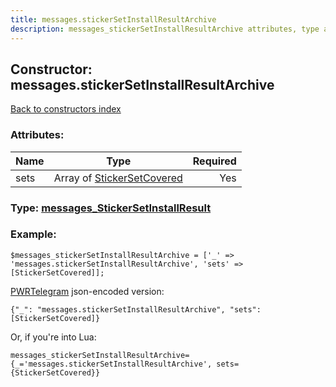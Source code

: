 ```yaml
---
title: messages.stickerSetInstallResultArchive
description: messages_stickerSetInstallResultArchive attributes, type and example
---
```

## Constructor: messages.stickerSetInstallResultArchive  
[Back to constructors index](index.md)



### Attributes:

| Name     |    Type       | Required |
|----------|:-------------:|---------:|
|sets|Array of [StickerSetCovered](../types/StickerSetCovered.md) | Yes|



### Type: [messages\_StickerSetInstallResult](../types/messages_StickerSetInstallResult.md)


### Example:

```
$messages_stickerSetInstallResultArchive = ['_' => 'messages.stickerSetInstallResultArchive', 'sets' => [StickerSetCovered]];
```  

[PWRTelegram](https://pwrtelegram.xyz) json-encoded version:

```
{"_": "messages.stickerSetInstallResultArchive", "sets": [StickerSetCovered]}
```


Or, if you're into Lua:  


```
messages_stickerSetInstallResultArchive={_='messages.stickerSetInstallResultArchive', sets={StickerSetCovered}}

```


